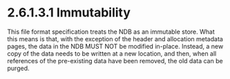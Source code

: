 <html dir="LTR" xmlns:mshelp="http://msdn.microsoft.com/mshelp" xmlns:ddue="http://ddue.schemas.microsoft.com/authoring/2003/5" xmlns:xlink="http://www.w3.org/1999/xlink" xmlns:tool="http://www.microsoft.com/tooltip">
    <head>
        <meta http-equiv="Content-Type" content="text/html; CHARSET=utf-8"></meta>
        <meta name="save" content="history"></meta>
        <title>2.6.1.3.1 Immutability</title>
        <xml>
            <mshelp:toctitle title="2.6.1.3.1 Immutability"></mshelp:toctitle>
            <mshelp:rltitle title="[MS-PST]: Immutability"></mshelp:rltitle>
            <mshelp:keyword index="A" term="a6b9c705-4036-421b-8493-2fb2bbb9f3a1"></mshelp:keyword>
            <mshelp:attr name="DCSext.ContentType" value="open specification"></mshelp:attr>
            <mshelp:attr name="AssetID" value="a6b9c705-4036-421b-8493-2fb2bbb9f3a1"></mshelp:attr>
            <mshelp:attr name="TopicType" value="kbRef"></mshelp:attr>
            <mshelp:attr name="DCSext.Title" value="[MS-PST]: Immutability" />
        </xml>
    </head>
    <body>
        <div id="header">
            <h1 class="heading">2.6.1.3.1 Immutability</h1>
        </div>
        <div id="mainSection">
            <div id="mainBody">
                <div id="allHistory" class="saveHistory"></div>
                <div id="sectionSection0" class="section" name="collapseableSection">
                    

<p>This file format specification treats the NDB as an immutable
store. What this means is that, with the exception of the header and allocation
metadata pages, the data in the NDB MUST NOT be modified in-place. Instead, a
new copy of the data needs to be written at a new location, and then, when all
references of the pre-existing data have been removed, the old data can be
purged.</p>
                </div>
            </div>
        </div>
    </body>
</html>